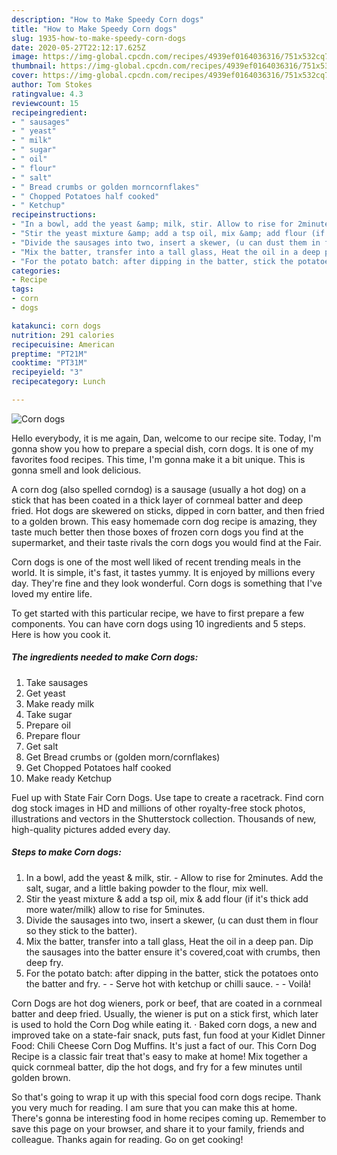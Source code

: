 ```yaml
---
description: "How to Make Speedy Corn dogs"
title: "How to Make Speedy Corn dogs"
slug: 1935-how-to-make-speedy-corn-dogs
date: 2020-05-27T22:12:17.625Z
image: https://img-global.cpcdn.com/recipes/4939ef0164036316/751x532cq70/corn-dogs-recipe-main-photo.jpg
thumbnail: https://img-global.cpcdn.com/recipes/4939ef0164036316/751x532cq70/corn-dogs-recipe-main-photo.jpg
cover: https://img-global.cpcdn.com/recipes/4939ef0164036316/751x532cq70/corn-dogs-recipe-main-photo.jpg
author: Tom Stokes
ratingvalue: 4.3
reviewcount: 15
recipeingredient:
- " sausages"
- " yeast"
- " milk"
- " sugar"
- " oil"
- " flour"
- " salt"
- " Bread crumbs or golden morncornflakes"
- " Chopped Potatoes half cooked"
- " Ketchup"
recipeinstructions:
- "In a bowl, add the yeast &amp; milk, stir. Allow to rise for 2minutes. Add the salt, sugar, and a little baking powder to the flour, mix well."
- "Stir the yeast mixture &amp; add a tsp oil, mix &amp; add flour (if it&#39;s thick add more water/milk) allow to rise for 5minutes."
- "Divide the sausages into two, insert a skewer, (u can dust them in flour so they stick to the batter)."
- "Mix the batter, transfer into a tall glass, Heat the oil in a deep pan. Dip the sausages into the batter ensure it&#39;s covered,coat with crumbs, then deep fry."
- "For the potato batch: after dipping in the batter, stick the potatoes onto the batter and fry.  Serve hot with ketchup or chilli sauce.  Voilà!"
categories:
- Recipe
tags:
- corn
- dogs

katakunci: corn dogs 
nutrition: 291 calories
recipecuisine: American
preptime: "PT21M"
cooktime: "PT31M"
recipeyield: "3"
recipecategory: Lunch

---
```



![Corn dogs](https://img-global.cpcdn.com/recipes/4939ef0164036316/751x532cq70/corn-dogs-recipe-main-photo.jpg)

Hello everybody, it is me again, Dan, welcome to our recipe site. Today, I'm gonna show you how to prepare a special dish, corn dogs. It is one of my favorites food recipes. This time, I'm gonna make it a bit unique. This is gonna smell and look delicious.

A corn dog (also spelled corndog) is a sausage (usually a hot dog) on a stick that has been coated in a thick layer of cornmeal batter and deep fried. Hot dogs are skewered on sticks, dipped in corn batter, and then fried to a golden brown. This easy homemade corn dog recipe is amazing, they taste much better then those boxes of frozen corn dogs you find at the supermarket, and their taste rivals the corn dogs you would find at the Fair.

Corn dogs is one of the most well liked of recent trending meals in the world. It is simple, it's fast, it tastes yummy. It is enjoyed by millions every day. They're fine and they look wonderful. Corn dogs is something that I've loved my entire life.


To get started with this particular recipe, we have to first prepare a few components. You can have corn dogs using 10 ingredients and 5 steps. Here is how you cook it.

<!--inarticleads1-->

##### The ingredients needed to make Corn dogs:

1. Take  sausages
1. Get  yeast
1. Make ready  milk
1. Take  sugar
1. Prepare  oil
1. Prepare  flour
1. Get  salt
1. Get  Bread crumbs or (golden morn/cornflakes)
1. Get  Chopped Potatoes half cooked
1. Make ready  Ketchup


Fuel up with State Fair Corn Dogs. Use tape to create a racetrack. Find corn dog stock images in HD and millions of other royalty-free stock photos, illustrations and vectors in the Shutterstock collection. Thousands of new, high-quality pictures added every day. 

<!--inarticleads2-->

##### Steps to make Corn dogs:

1. In a bowl, add the yeast &amp; milk, stir. - Allow to rise for 2minutes. Add the salt, sugar, and a little baking powder to the flour, mix well.
1. Stir the yeast mixture &amp; add a tsp oil, mix &amp; add flour (if it&#39;s thick add more water/milk) allow to rise for 5minutes.
1. Divide the sausages into two, insert a skewer, (u can dust them in flour so they stick to the batter).
1. Mix the batter, transfer into a tall glass, Heat the oil in a deep pan. Dip the sausages into the batter ensure it&#39;s covered,coat with crumbs, then deep fry.
1. For the potato batch: after dipping in the batter, stick the potatoes onto the batter and fry. -  - Serve hot with ketchup or chilli sauce. -  - Voilà!


Corn Dogs are hot dog wieners, pork or beef, that are coated in a cornmeal batter and deep fried. Usually, the wiener is put on a stick first, which later is used to hold the Corn Dog while eating it. · Baked corn dogs, a new and improved take on a state-fair snack, puts fast, fun food at your Kidlet Dinner Food: Chili Cheese Corn Dog Muffins. It&#39;s just a fact of our. This Corn Dog Recipe is a classic fair treat that&#39;s easy to make at home! Mix together a quick cornmeal batter, dip the hot dogs, and fry for a few minutes until golden brown. 

So that's going to wrap it up with this special food corn dogs recipe. Thank you very much for reading. I am sure that you can make this at home. There's gonna be interesting food in home recipes coming up. Remember to save this page on your browser, and share it to your family, friends and colleague. Thanks again for reading. Go on get cooking!

